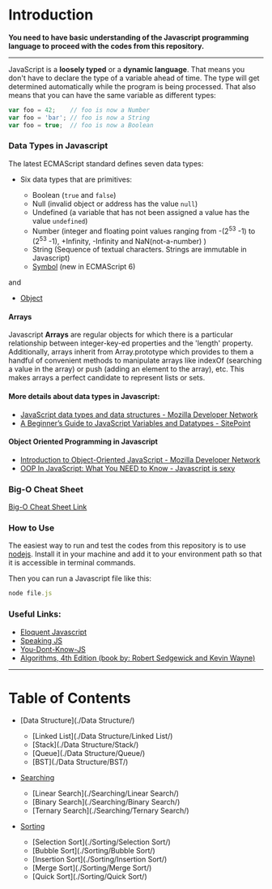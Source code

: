 # Introduction

**You need to have basic understanding of the Javascript programming language to proceed with the codes from this repository.**

---

JavaScript is a **loosely typed** or a **dynamic language**. That means you don't have to declare the type of a variable ahead of time. The type will get determined automatically while the program is being processed. That also means that you can have the same variable as different types:
```javascript
var foo = 42;    // foo is now a Number
var foo = 'bar'; // foo is now a String
var foo = true;  // foo is now a Boolean
```

### Data Types in Javascript
The latest ECMAScript standard defines seven data types:

- Six data types that are primitives:

  - Boolean (`true` and `false`)
  - Null (invalid object or address has the value `null`)
  - Undefined (a variable that has not been assigned a value has the value `undefined`)
  - Number (integer and floating point values ranging from  -(2<sup>53</sup> -1) to (2<sup>53</sup> -1), +Infinity, -Infinity and NaN(not-a-number) )
  - String (Sequence of textual characters. Strings are immutable in Javascript)
  - [Symbol](https://developer.mozilla.org/en-US/docs/Web/JavaScript/Reference/Global_Objects/Symbol) (new in ECMAScript 6)

and
- [Object](https://www.w3schools.com/js/js_object_definition.asp)

#### Arrays
Javascript **Arrays** are regular objects for which there is a particular relationship between integer-key-ed properties and the 'length' property. Additionally, arrays inherit from Array.prototype which provides to them a handful of convenient methods to manipulate arrays like indexOf (searching a value in the array) or push (adding an element to the array), etc. This makes arrays a perfect candidate to represent lists or sets.


#### More details about data types in Javascript:

- [JavaScript data types and data structures - Mozilla Developer Network](https://developer.mozilla.org/en-US/docs/Web/JavaScript/Data_structures)
- [A Beginner’s Guide to JavaScript Variables and Datatypes - SitePoint](https://www.sitepoint.com/beginners-guide-javascript-variables-and-datatypes/)

#### Object Oriented Programming in Javascript

- [Introduction to Object-Oriented JavaScript - Mozilla Developer Network](https://developer.mozilla.org/ms/docs/Web/JavaScript/Introduction_to_Object-Oriented_JavaScript)
- [OOP In JavaScript: What You NEED to Know - Javascript is sexy](http://javascriptissexy.com/oop-in-javascript-what-you-need-to-know/)

### Big-O Cheat Sheet

[Big-O Cheat Sheet Link](http://bigocheatsheet.com/)

### How to Use
The easiest way to run and test the codes from this repository is to use [nodejs](https://nodejs.org/en/).
Install it in your machine and add it to your environment path so that it is accessible in terminal commands.

Then you can run a Javascript file like this:
```javascript
node file.js
```

### Useful Links:
* [Eloquent Javascript](http://eloquentjavascript.net/)
* [Speaking JS](http://speakingjs.com/es5/index.html)
* [You-Dont-Know-JS](https://github.com/getify/You-Dont-Know-JS)
* [Algorithms, 4th Edition (book by: Robert Sedgewick and Kevin Wayne)](http://algs4.cs.princeton.edu/home/)

---

# Table of Contents

- [Data Structure](./Data Structure/)
  - [Linked List](./Data Structure/Linked List/)
  - [Stack](./Data Structure/Stack/)
  - [Queue](./Data Structure/Queue/)
  - [BST](./Data Structure/BST/)


- [Searching](./Searching/)
  - [Linear Search](./Searching/Linear Search/)
  - [Binary Search](./Searching/Binary Search/)
  - [Ternary Search](./Searching/Ternary Search/)


- [Sorting](./Sorting/)
  - [Selection Sort](./Sorting/Selection Sort/)
  - [Bubble Sort](./Sorting/Bubble Sort/)
  - [Insertion Sort](./Sorting/Insertion Sort/)
  - [Merge Sort](./Sorting/Merge Sort/)
  - [Quick Sort](./Sorting/Quick Sort/)
